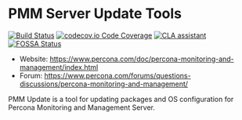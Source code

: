# PMM Server Update Tools

[![Build Status](https://travis-ci.com/percona/pmm-update.svg)](https://travis-ci.com/percona/pmm-update)
[![codecov.io Code Coverage](https://codecov.io/gh/percona/pmm-update/branch/PMM-2.0/graph/badge.svg)](https://codecov.io/github/percona/pmm-update?branch=PMM-2.0)
[![CLA assistant](https://cla-assistant.percona.com/readme/badge/percona/pmm-update)](https://cla-assistant.percona.com/percona/pmm-update)
[![FOSSA Status](https://app.fossa.com/api/projects/git%2Bgithub.com%2Fpercona%2Fpmm-update.svg?type=shield)](https://app.fossa.com/projects/git%2Bgithub.com%2Fpercona%2Fpmm-update?ref=badge_shield)

- Website: https://www.percona.com/doc/percona-monitoring-and-management/index.html
- Forum: https://www.percona.com/forums/questions-discussions/percona-monitoring-and-management/

PMM Update is a tool for updating packages and OS configuration for Percona Monitoring and Management Server.
